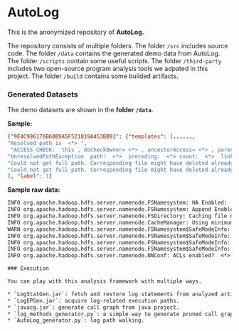 # AutoLog

This is the anonymized repository of  **AutoLog.**

The repository consists of multiple folders. The folder `/src` includes source code. The folder `/data` contains the generated demo data from AutoLog. The folder `/scripts` contain some useful scripts. The folder `/third-party` includes two open-source program analysis tools we adpated in this project. The folder `/build` contains some builded artifacts.

### Generated Datasets

The demo datasets are shown in the **folder `/data`**.

**Sample:**

```json
{"9E4C996176B68B9A5F521819A453BB91": {"templates": [......, 
"Resolved path is  <*> ",
 "ACCESS CHECK:  this , doCheckOwner= <*> , ancestorAccess= <*> , parentAccess= <*> , access= <*> , subAccess= <*> , ignoreEmptyDir= <*> , resolveLink= <*> ",
"UnresolvedPathException  path:  <*>  preceding:  <*> count:  <*>  link:  <*>  target:  <*>  remainder:  <*> ",
"Could not get full path. Corresponding file might have deleted already.",
"Could not get full path. Corresponding file might have deleted already."
], "label": 1}
```

**Sample raw data:**

```html
INFO org.apache.hadoop.hdfs.server.namenode.FSNamesystem: HA Enabled:  <*> 
INFO org.apache.hadoop.hdfs.server.namenode.FSNamesystem: Append Enabled:  <*> 
INFO org.apache.hadoop.hdfs.server.namenode.FSDirectory: Caching file names occuring more than  <*>  times 
INFO org.apache.hadoop.hdfs.server.namenode.CacheManager: Using minimum value <*> for <*>
WARN org.apache.hadoop.hdfs.server.namenode.FSNamesystem$SafeModeInfo: The threshold value should not be greater than , threshold:  <*> 
INFO org.apache.hadoop.hdfs.server.namenode.FSNamesystem$SafeModeInfo: dfs.namenode.safemode.threshold-pct =  <*> 
INFO org.apache.hadoop.hdfs.server.namenode.FSNamesystem$SafeModeInfo: dfs.namenode.safemode.min.datanodes =  <*> 
INFO org.apache.hadoop.hdfs.server.namenode.FSNamesystem$SafeModeInfo: dfs.namenode.safemode.extension     =  <*> 
INFO org.apache.hadoop.hdfs.server.namenode.NNConf: ACLs enabled?  <*> 

### Execution

You can play with this analysis framework with multiple ways.

* `LogStatGen.jar`: fetch and restore log statements from analyzed artifacts for preliminary labelling.
* `LogEPGen.jar`: acquire log-related execution paths.
* `javacg.jar`: generate call graph from java project.
* `log_methods_generator.py`: a simple way to generate pruned call graphs.
* `AutoLog_generator.py`: log path walking.
